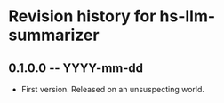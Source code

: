 # Revision history for hs-llm-summarizer

## 0.1.0.0 -- YYYY-mm-dd

* First version. Released on an unsuspecting world.
